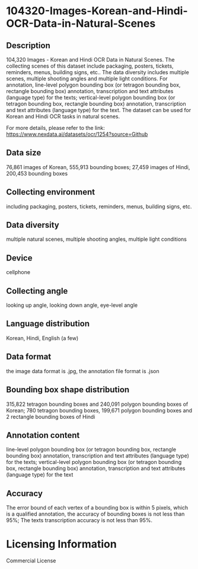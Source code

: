 # 104320-Images-Korean-and-Hindi-OCR-Data-in-Natural-Scenes

## Description
104,320 Images - Korean and Hindi OCR Data in Natural Scenes. The collecting scenes of this dataset include packaging, posters, tickets, reminders, menus, building signs, etc.. The data diversity includes multiple scenes, multiple shooting angles and multiple light conditions. For annotation, line-level polygon bounding box (or tetragon bounding box, rectangle bounding box) annotation, transcription and text attributes (language type) for the texts; vertical-level polygon bounding box (or tetragon bounding box, rectangle bounding box) annotation, transcription and text attributes (language type) for the text. The dataset can be used for Korean and Hindi OCR tasks in natural scenes.

For more details, please refer to the link: https://www.nexdata.ai/datasets/ocr/1254?source=Github


## Data size
76,861 images of Korean, 555,913 bounding boxes; 27,459 images of Hindi, 200,453 bounding boxes
## Collecting environment
including packaging, posters, tickets, reminders, menus, building signs, etc.
## Data diversity
multiple natural scenes, multiple shooting angles, multiple light conditions
## Device
cellphone
## Collecting angle
looking up angle, looking down angle, eye-level angle
## Language distribution
Korean, Hindi, English (a few)
## Data format
the image data format is .jpg, the annotation file format is .json
## Bounding box shape distribution
315,822 tetragon bounding boxes and 240,091 polygon bounding boxes of Korean; 780 tetragon bounding boxes, 199,671 polygon bounding boxes and 2 rectangle bounding boxes of Hindi
## Annotation content
line-level polygon bounding box (or tetragon bounding box, rectangle bounding box) annotation, transcription and text attributes (language type) for the texts; vertical-level polygon bounding box (or tetragon bounding box, rectangle bounding box) annotation, transcription and text attributes (language type) for the text
## Accuracy
The error bound of each vertex of a bounding box is within 5 pixels, which is a qualified annotation, the accuracy of bounding boxes is not less than 95%; The texts transcription accuracy is not less than 95%.
# Licensing Information
Commercial License
